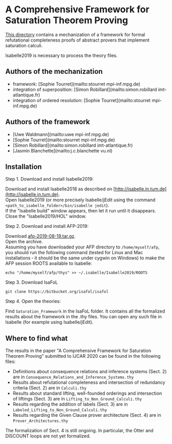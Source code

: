 # A Comprehensive Framework for Saturation Theorem Proving #

[This directory](https://bitbucket.org/isafol/isafol/src/master/Saturation_Framework/) contains a mechanization of a framework for formal refutational completeness proofs of abstract provers that implement saturation calculi.

Isabelle2019 is necessary to process the theory files.

## Authors of the mechanization ##

* framework: [Sophie Tourret](mailto:stourret mpi-inf.mpg.de)
* integration of superposition: [Simon Robillard](mailto:simon.robillard imt-atlantique.fr)
* integration of ordered resolution: [Sophie Tourret](mailto:stourret mpi-inf.mpg.de)

## Authors of the framework ##

* [Uwe Waldmann](mailto:uwe mpi-inf.mpg.de)
* [Sophie Tourret](mailto:stourret mpi-inf.mpg.de)
* [Simon Robillard](mailto:simon.robillard imt-atlantique.fr)
* [Jasmin Blanchette](mailto:j.c.blanchette vu.nl)

## Installation ##

Step 1. Download and install Isabelle2019:

Download and install Isabelle2018 as described on [http://isabelle.in.tum.de](http://isabelle.in.tum.de).  
Open Isabelle2019 (or more precisely Isabelle/jEdit using the command `<path_to_isabelle_folder>/bin/isabelle jedit`).  
If the "Isabelle build" window appears, then let it run until it disappears.  
Close the "Isabelle2019/HOL" window.  

Step 2. Download and install AFP-2019:

Download [afp-2019-08-19.tar.gz](https://sourceforge.net/projects/afp/files/afp-Isabelle2019/).  
Open the archive.  
Assuming you have downloaded your AFP directory to `/home/myself/afp`, you should run the following command (tested for Linux and Mac installations ‐ it should be the same under cygwin on Windows) to make the AFP session ROOTS available to Isabelle:

    echo "/home/myself/afp/thys" >> ~/.isabelle/Isabelle2019/ROOTS

Step 3. Download IsaFoL

    git clone https://bitbucket.org/isafol/isafol

Step 4. Open the theories:

Find `Saturation_Framework` in the IsaFoL folder.
It contains all the formalized results about the framework in the .thy files.
You can open any such file in Isabelle (for example using Isabelle/jEdit).

## Where to find what ##

The results in the paper "A Comprehensive Framework for Saturation Theorem Proving" submitted to IJCAR 2020 can be found in the following files:

* Definitions about consequence relations and inference systems (Sect. 2) are in `Consequence_Relations_and_Inference_Systems.thy`
* Results about refutational completeness and intersection of redundancy criteria (Sect. 2) are in `Calculi.thy`
* Results about standard lifting, well-founded orderings and intersection of liftings (Sect. 3) are in `Lifting_to_Non_Ground_Calculi.thy`
* Results regarding the addition of labels (Sect. 3) are in `Labeled_Lifting_to_Non_Ground_Calculi.thy`
* Results regarding the Given Clause prover architecture (Sect. 4) are in `Prover_Architectures.thy`

The formalization of Sect. 4 is still ongoing. In particular, the Otter and DISCOUNT loops are not yet formalized.



